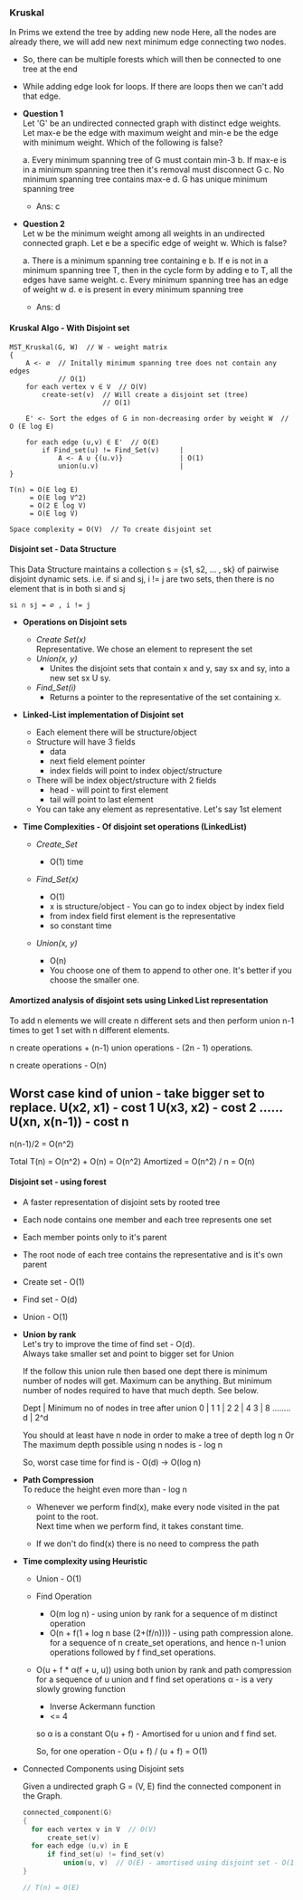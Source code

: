 ### Kruskal

In Prims we extend the tree by adding new node
Here, all the nodes are already there, we will add new next minimum edge connecting two nodes.
- So, there can be multiple forests which will then be connected to one tree at the end
- While adding edge look for loops. If there are loops then we can't add that edge.

- **Question 1**  
  Let 'G' be an undirected connected graph with distinct edge weights. Let max-e be the edge with
  maximum weight and min-e be the edge with minimum weight. Which of the following is false?
  
  a. Every minimum spanning tree of G must contain min-3
  b. If max-e is in a minimum spanning tree then it's removal must disconnect G
  c. No minimum spanning tree contains max-e
  d. G has unique minimum spanning tree
  
  - Ans: c

- **Question 2**  
  Let w be the minimum weight among all weights in an undirected connected graph.
  Let e be a specific edge of weight w. Which is false?

  a. There is a minimum spanning tree containing e
  b. If e is not in a minimum spanning tree T, then in the cycle form by adding e to T, all the edges
     have same weight.
  c. Every minimum spanning tree has an edge of weight w
  d. e is present in every minimum spanning tree
  
  - Ans: d

#### Kruskal Algo - With Disjoint set
```
MST_Kruskal(G, W)  // W - weight matrix
{
    A <- ∅  // Initally minimum spanning tree does not contain any edges
            // O(1)
    for each vertex v ∈ V  // O(V)
        create-set(v)  // Will create a disjoint set (tree)
                       // O(1)
    
    E' <- Sort the edges of G in non-decreasing order by weight W  // O (E log E)

    for each edge (u,v) ∈ E'  // O(E)
        if Find_set(u) != Find_Set(v)     |
            A <- A ∪ {(u.v)}              | O(1)
            union(u.v)                    |
}

T(n) = O(E log E)
     = O(E log V^2)
     = O(2 E log V)
     = O(E log V)

Space complexity = O(V)  // To create disjoint set
```

#### Disjoint set - Data Structure
This Data Structure maintains a collection s = {s1, s2, ... , sk} of pairwise disjoint dynamic sets.
i.e. if si and sj, i != j are two sets, then there is no element that is in both si and sj
```
si ∩ sj = ∅ , i != j
```

- **Operations on Disjoint sets**  
  - _Create Set(x)_  
    Representative. We chose an element to represent the set
  - _Union(x, y)_  
    - Unites the disjoint sets that contain x and y, say sx and sy, into a new set sx U sy.
  - _Find_Set(i)_  
    - Returns a pointer to the representative of the set containing x.

- **Linked-List implementation of Disjoint set**  
  - Each element there will be structure/object 
  - Structure will have 3 fields  
    - data
    - next field element pointer
    - index fields will point to index object/structure
  - There will be index object/structure with 2 fields
    - head - will point to first element
    - tail will point to last element
  - You can take any element as representative. Let's say 1st element

- **Time Complexities - Of disjoint set operations (LinkedList)**
  - _Create_Set_  
    - O(1) time
  
  - _Find_Set(x)_  
    - O(1)
    - x is structure/object - You can go to index object by index field
    - from index field first element is the representative
    - so constant time

  - _Union(x, y)_  
    - O(n)
    - You choose one of them to append to other one. It's better if you choose the smaller one.

#### Amortized analysis  of disjoint sets using Linked List representation
To add n elements we will create n different sets
and then perform union n-1 times to get 1 set with n different elements.

n create operations + (n-1) union operations - (2n - 1) operations.

n create operations - O(n)

Worst case kind of union - take bigger set to replace.
U(x2, x1) - cost 1
U(x3, x2) - cost 2
......
U(xn, x(n-1)) - cost n
---
n(n-1)/2 = O(n^2)

Total T(n) = O(n^2) + O(n) = O(n^2)
Amortized = O(n^2) / n = O(n)

#### Disjoint set - using forest
- A faster representation of disjoint sets by rooted tree
- Each node contains one member and each tree represents one set
- Each member points only to it's parent
- The root node of each tree contains the representative and is it's own parent

- Create set - O(1)
- Find set - O(d)
- Union - O(1)


- **Union by rank**   
  Let's try to improve the time of find set - O(d).  
  Always take smaller set and point to bigger set for Union

  If the follow this union rule then based one dept there is minimum number of nodes will get. Maximum can be anything.
  But minimum number of nodes required to have that much depth. See below.

  Dept | Minimum no of nodes in tree after union
  0    | 1
  1    | 2
  2    | 4
  3    | 8
  ........
  d    | 2^d
  
  You should at least have n node in order to make a tree of depth log n
  Or
  The maximum depth possible using n nodes is - log n
  
  So, worst case time for find is - O(d) -> O(log n)

- **Path Compression**  
  To reduce the height even more than - log n

  - Whenever we perform find(x), make every node visited in the pat point to the root.  
    Next time when we perform find, it takes constant time.
  
  - If we don't do find(x) there is no need to compress the path

- **Time complexity using Heuristic**  
  - Union - O(1)

  - Find Operation  
    - O(m log n) - using union by rank for a sequence of m distinct operation
    - O(n + f(1 + log n base (2+(f/n)))) - using path compression alone.  
      for a sequence of n create_set operations, and hence n-1 union operations followed by f find_set operations.

  - O(u + f * α(f + u, u)) using both union by rank and path compression for a sequence of u union and
    f find set operations
    α - is a very slowly growing function
      - Inverse Ackermann function
      - <= 4
      
    so α is a constant
    O(u + f) - Amortised for u union and f find set.
    
    So, for one operation - O(u + f) / (u + f) = O(1)


- Connected Components using Disjoint sets  

  Given a undirected graph G = (V, E) find the connected component in the Graph.  
  ```c
  connected_component(G)
  {
    for each vertex v in V  // O(V)
        create_set(v)
    for each edge (u,v) in E
        if find_set(u) != find_set(v)
            union(u, v)  // O(E) - amortised using disjoint set - O(1)
  }
  
  // T(n) = O(E)
  ```

